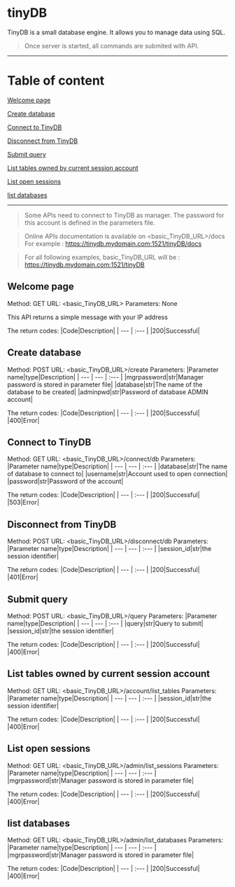 # tinyDB

TinyDB is a small database engine. It allows you to manage data using SQL.
> Once server is started, all commands are submited with API.

---
# Table of content

[Welcome page](#welcome-page)

[Create database](#create-database)

[Connect to TinyDB](#connect-to-tinydb)

[Disconnect from TinyDB](#disconnect-from-tinydb)

[Submit query](#submit-query)

[List tables owned by current session account](#list-tables-owned-by-current-session-account)

[List open sessions](#list-open-sessions)

[list databases](#list-databases)

---

> Some APIs need to connect to TinyDB as manager. The password for this account is defined in the parameters file.

> Online APIs documentation is available on <basic_TinyDB_URL>/docs
> For example : https://tinydb.mydomain.com:1521/tinyDB/docs

> For all following examples, basic_TinyDB_URL will be :
> https://tinydb.mydomain.com:1521/tinyDB
## Welcome page

Method: GET
URL: <basic_TinyDB_URL>
Parameters: None

This API returns a simple message with your IP address

The return codes:
|Code|Description|
| --- | :--- |
|200|Successful|

## Create database

Method: POST
URL: <basic_TinyDB_URL>/create
Parameters: 
|Parameter name|type|Description|
| --- | --- | :--- |
|mgrpassword|str|Manager password is stored in parameter file|
|database|str|The name of the database to be created|
|adminpwd|str|Password of database ADMIN account|

The return codes:
|Code|Description|
| --- | :--- |
|200|Successful|
|400|Error|

## Connect to TinyDB

Method: GET
URL: <basic_TinyDB_URL>/connect/db
Parameters: 
|Parameter name|type|Description|
| --- | --- | :--- |
|database|str|The name of database to connect to|
|username|str|Account used to open connection|
|password|str|Password of the account|

The return codes:
|Code|Description|
| --- | :--- |
|200|Successful|
|503|Error|

## Disconnect from TinyDB

Method: POST
URL: <basic_TinyDB_URL>/disconnect/db
Parameters: 
|Parameter name|type|Description|
| --- | --- | :--- |
|session_id|str|the session identifier|

The return codes:
|Code|Description|
| --- | :--- |
|200|Successful|
|401|Error|

## Submit query

Method: POST
URL: <basic_TinyDB_URL>/query
Parameters: 
|Parameter name|type|Description|
| --- | --- | :--- |
|query|str|Query to submit|
|session_id|str|the session identifier|

The return codes:
|Code|Description|
| --- | :--- |
|200|Successful|
|400|Error|

## List tables owned by current session account

Method: GET
URL: <basic_TinyDB_URL>/account/list_tables
Parameters: 
|Parameter name|type|Description|
| --- | --- | :--- |
|session_id|str|the session identifier|

The return codes:
|Code|Description|
| --- | :--- |
|200|Successful|
|400|Error|

## List open sessions

Method: GET
URL: <basic_TinyDB_URL>/admin/list_sessions
Parameters: 
|Parameter name|type|Description|
| --- | --- | :--- |
|mgrpassword|str|Manager password is stored in parameter file|

The return codes:
|Code|Description|
| --- | :--- |
|200|Successful|
|400|Error|

## list databases

Method: GET
URL: <basic_TinyDB_URL>/admin/list_databases
Parameters: 
|Parameter name|type|Description|
| --- | --- | :--- |
|mgrpassword|str|Manager password is stored in parameter file|

The return codes:
|Code|Description|
| --- | :--- |
|200|Successful|
|400|Error|
